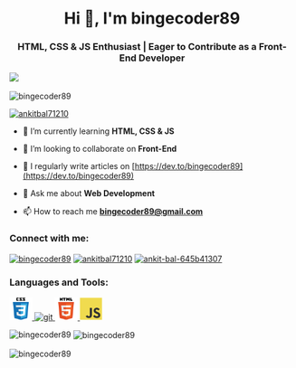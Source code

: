 <h1 align="center">Hi 👋, I'm bingecoder89</h1>
<h3 align="center">HTML, CSS & JS Enthusiast | Eager to Contribute as a Front-End Developer</h3>
<img src="https://user-images.githubusercontent.com/74038190/213910845-af37a709-8995-40d6-be59-724526e3c3d7.gif"></img>

<p align="left"> <img src="https://komarev.com/ghpvc/?username=bingecoder89&label=Profile%20views&color=0e75b6&style=flat" alt="bingecoder89" /> </p>

<p align="left"> <a href="https://twitter.com/ankitbal71210" target="blank"><img src="https://img.shields.io/twitter/follow/ankitbal71210?logo=twitter&style=for-the-badge" alt="ankitbal71210" /></a> </p>

- 🌱 I’m currently learning **HTML, CSS & JS**

- 👯 I’m looking to collaborate on **Front-End**

- 📝 I regularly write articles on [https://dev.to/bingecoder89](https://dev.to/bingecoder89)

- 💬 Ask me about **Web Development**

- 📫 How to reach me **bingecoder89@gmail.com**

<h3 align="left">Connect with me:</h3>
<p align="left">
<a href="https://dev.to/bingecoder89" target="blank"><img align="center" src="https://raw.githubusercontent.com/rahuldkjain/github-profile-readme-generator/master/src/images/icons/Social/devto.svg" alt="bingecoder89" height="30" width="40" /></a>
<a href="https://twitter.com/ankitbal71210" target="blank"><img align="center" src="https://raw.githubusercontent.com/rahuldkjain/github-profile-readme-generator/master/src/images/icons/Social/twitter.svg" alt="ankitbal71210" height="30" width="40" /></a>
<a href="https://linkedin.com/in/ankit-bal-645b41307" target="blank"><img align="center" src="https://raw.githubusercontent.com/rahuldkjain/github-profile-readme-generator/master/src/images/icons/Social/linked-in-alt.svg" alt="ankit-bal-645b41307" height="30" width="40" /></a>
</p>

<h3 align="left">Languages and Tools:</h3>
<p align="left"> <a href="https://www.w3schools.com/css/" target="_blank" rel="noreferrer"> <img src="https://raw.githubusercontent.com/devicons/devicon/master/icons/css3/css3-original-wordmark.svg" alt="css3" width="40" height="40"/> </a> <a href="https://git-scm.com/" target="_blank" rel="noreferrer"> <img src="https://www.vectorlogo.zone/logos/git-scm/git-scm-icon.svg" alt="git" width="40" height="40"/> </a> <a href="https://www.w3.org/html/" target="_blank" rel="noreferrer"> <img src="https://raw.githubusercontent.com/devicons/devicon/master/icons/html5/html5-original-wordmark.svg" alt="html5" width="40" height="40"/> </a> <a href="https://developer.mozilla.org/en-US/docs/Web/JavaScript" target="_blank" rel="noreferrer"> <img src="https://raw.githubusercontent.com/devicons/devicon/master/icons/javascript/javascript-original.svg" alt="javascript" width="40" height="40"/> </a> </p>

<p><img align="left" src="https://github-readme-stats.vercel.app/api/top-langs?username=bingecoder89&show_icons=true&locale=en&layout=compact" alt="bingecoder89" /></p>

<p>&nbsp;<img align="center" src="https://github-readme-stats.vercel.app/api?username=bingecoder89&show_icons=true&locale=en" alt="bingecoder89" /></p>

<p><img align="center" src="https://github-readme-streak-stats.herokuapp.com/?user=bingecoder89&" alt="bingecoder89" /></p>
